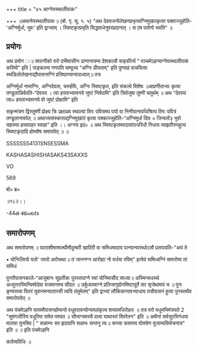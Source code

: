 +++
title = "४५ आग्नेयस्थालीपाकः"

+++
॥अथानेयस्थालीपाकः॥ (बो. गृ. सू. १. ५) “अथ देवयजनोलेखनप्रभृत्याग्निमुखात्कृत्वा पक्वाज्जुहोति- 'अग्निर्मूर्धा, भुवः' इति द्वाभ्याम् । स्विष्टकृत्प्रभृति सिद्धमाधेनुवरप्रदानात् । स एष पार्वणो भवति" ॥
## प्रयोगः
अथ प्रयोग ः॥ सपत्नीको वरो दर्भेष्वासीनः प्राणानायम्य देशकालौ सङ्कीर्त्य " पञ्चमेऽहन्याग्नेयस्थालीपाकं करिष्ये" इति | सङ्कल्प्य गणपति सम्पूज्य “अग्निः प्रीयताम्" इति पुण्याहं वाचयित्वा स्थंडिलोलेखनाद्यौपासनाग्निं प्रतिष्ठाप्यान्वादध्यात्॥ तत्र

अग्निर्मूर्धा नामाग्निः, अग्निदेवता, चरुर्हविः, अग्निः स्विष्टकृत, इति संकल्पे विशेषः ॥आप्रणीताभ्यः कृत्वा तण्डुलान्निर्वपति-“देवस्य । त्वा हस्ताभ्यामनये जुष्टं निर्वपामि" इति त्रिर्यजुषा तूष्णी चतुर्थम् ॥ अथ “देवस्य त्वा० हस्ताभ्यामनये वो जुष्टं प्रोक्षामि" इति

सकृन्मंत्रण द्विस्तूष्णीं प्रोक्ष्य त्रिः प्रक्षाळ्य स्थाल्यां तिरः पवित्रमप पयो वा निनीयानावधिश्रित्य तिरः पवित्रं तण्डुलानावपेत् ॥ अथाज्यसंस्काराद्यग्निमुखांतं कृत्वा पक्काज्जुहोति-“अग्निमूर्धा दिवः ० जिन्वतों३ भुवो यज्ञस्या हव्यवाहर स्वाहा” इति ।। अग्नय इदं० ॥ अथ स्विष्टकृतमवदायांतःपरिधौ निधाय व्याहृतीरुपहुत्य स्विष्टकृदादि होमशेष समापयेत् ॥ ॥

SSSSSSS4131SNSESSMA

KASHASASHISHASAKS43SAXXS

VO

569

बो० ब्र०

॥१८२।।

-44త శకుంటts
## समारोपणम्
अथ समारोपणम् ॥ पालाशीमाश्वत्थीमौदुम्बरी खादिरी वा समिधमादाय पत्न्यान्वारब्धोऽसौ प्रतापयति-"अयं ते

• योनिःत्वियो यतो' जातो अरोचथाः॥ तं जाननग्न आरोहाा नो वर्धया रयिम्" इत्येवं समिध्यग्निं समारोष्य तां समिधं

पुनरौपासनकाले-“आजुबानः सुप्रतीकः पुरस्तादग्ने स्वां योनिमासीद साध्या॥ अस्मिन्सधस्थे अध्युत्तरस्मिन्विश्वेदेवा यजमानश्च सीदत ॥ उर्बुध्यस्वाग्ने प्रतिजागृह्येनमिष्टापूर्ते सर सृजेथामयं च ॥ पुनः कृण्वस्त्वा पितरं युवानमन्वातारसी त्वयि तंतुमेतम्" इति द्वाभ्यां लौकिकानावभ्याधाय तत्रौपासनं हुत्वा पुनस्तथैव समारोपयेत् ॥

अथ पंचमेऽहनि सायमौपासनहोमान्ते वधूवरावन्योन्यमलंकृत्य शय्यामधिरोहतः ॥ तत्र वरो वधूमभिमंत्रयते 2 "सुमंगलीरिय वधूरिमा समेत पश्यत ॥ सौभाग्यमस्यै दत्वा याथास्तं विपरेतन" इति ॥ अथैनां सर्वसुरभिगंधया मालया युनक्ति | " सन्नाम्नः सर हृदयानि सन्नाभः सन्तनु त्वः॥ सन्त्वा कामस्य योक्त्रेण युजाम्यविमोचनाय” इति ॥ ॥ इति पंचमेऽहनि

कर्तव्यविधिः ॥
